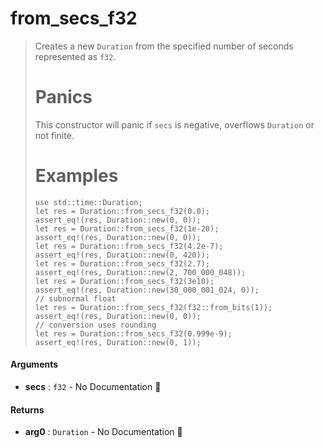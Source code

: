# from\_secs\_f32

>  Creates a new `Duration` from the specified number of seconds represented
>  as `f32`.
>  # Panics
>  This constructor will panic if `secs` is negative, overflows `Duration` or not finite.
>  # Examples
>  ```
>  use std::time::Duration;
>  let res = Duration::from_secs_f32(0.0);
>  assert_eq!(res, Duration::new(0, 0));
>  let res = Duration::from_secs_f32(1e-20);
>  assert_eq!(res, Duration::new(0, 0));
>  let res = Duration::from_secs_f32(4.2e-7);
>  assert_eq!(res, Duration::new(0, 420));
>  let res = Duration::from_secs_f32(2.7);
>  assert_eq!(res, Duration::new(2, 700_000_048));
>  let res = Duration::from_secs_f32(3e10);
>  assert_eq!(res, Duration::new(30_000_001_024, 0));
>  // subnormal float
>  let res = Duration::from_secs_f32(f32::from_bits(1));
>  assert_eq!(res, Duration::new(0, 0));
>  // conversion uses rounding
>  let res = Duration::from_secs_f32(0.999e-9);
>  assert_eq!(res, Duration::new(0, 1));
>  ```

#### Arguments

- **secs** : `f32` \- No Documentation 🚧

#### Returns

- **arg0** : `Duration` \- No Documentation 🚧